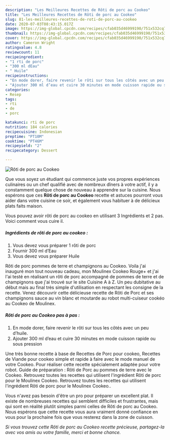 ```yaml
---
description: "Les Meilleures Recettes de Rôti de porc au Cookeo"
title: "Les Meilleures Recettes de Rôti de porc au Cookeo"
slug: 81-les-meilleures-recettes-de-roti-de-porc-au-cookeo
date: 2020-07-03T08:43:15.017Z
image: https://img-global.cpcdn.com/recipes/cfab035d46999190/751x532cq70/roti-de-porc-au-cookeo-photo-principale-de-la-recette.jpg
thumbnail: https://img-global.cpcdn.com/recipes/cfab035d46999190/751x532cq70/roti-de-porc-au-cookeo-photo-principale-de-la-recette.jpg
cover: https://img-global.cpcdn.com/recipes/cfab035d46999190/751x532cq70/roti-de-porc-au-cookeo-photo-principale-de-la-recette.jpg
author: Cameron Wright
ratingvalue: 4.8
reviewcount: 11
recipeingredient:
- "1 rti de porc"
- "300 ml dEau"
- " Huile"
recipeinstructions:
- "En mode dorer, faire revenir le rôti sur tous les côtés avec un peu d’huile."
- "Ajouter 300 ml d’eau et cuire 30 minutes en mode cuisson rapide ou sous pression"
categories:
- Resep
tags:
- rti
- de
- porc

katakunci: rti de porc 
nutrition: 184 calories
recipecuisine: Indonesian
preptime: "PT10M"
cooktime: "PT46M"
recipeyield: "2"
recipecategory: Dessert

---
```



![Rôti de porc au Cookeo](https://img-global.cpcdn.com/recipes/cfab035d46999190/751x532cq70/roti-de-porc-au-cookeo-photo-principale-de-la-recette.jpg)

Que vous soyez un étudiant qui commence juste vos propres expériences culinaires ou un chef qualifié avec de nombreux dîners à votre actif, il y a constamment quelque chose de nouveau à apprendre sur la cuisine. Nous espérons que ces <strong> Rôti de porc au Cookeo </strong> recette et astuces pourront vous aider dans votre cuisine ce soir, et également vous habituer à de délicieux plats faits maison.

<!--inarticleads1-->

Vous pouvez avoir rôti de porc au cookeo en utilisant 3 Ingrédients et 2 pas. Voici comment vous cuire il.

##### Ingrédients de rôti de porc au cookeo :

1. Vous devez vous préparer 1 rôti de porc
1. Fournir 300 ml d’Eau
1. Vous devez vous préparer  Huile


Rôti de porc pommes de terre et champignons au Cookeo. Voila j&#39;ai inauguré mon tout nouveau cadeau, mon Moulinex Cookeo Rouge+ et j&#39;ai l&#39;ai testé en réalisant un rôti de porc accompagné de pommes de terre et de champignons que j&#39;ai trouvé sur le site Cuisine A à Z. Un peu dubitative au début mais au final très simple d&#39;utilisation en respectant les consigne de la recette. Venez découvrir cette délicieuse recette de Rôti de Porc et ses champignons sauce au vin blanc et moutarde au robot multi-cuiseur cookéo au Cookeo de Moulinex. 

<!--inarticleads2-->

##### Rôti de porc au Cookeo pas à pas :

1. En mode dorer, faire revenir le rôti sur tous les côtés avec un peu d’huile.
1. Ajouter 300 ml d’eau et cuire 30 minutes en mode cuisson rapide ou sous pression


Une très bonne recette à base de Recettes de Porc pour cookeo, Recettes de Viande pour cookeo simple et rapide à faire avec le mode manuel de votre Cookeo. Pour réaliser cette recette spécialement adaptée pour votre robot. Guide de préparation : Rôti de Porc au pommes de terre avec le Cookeo. Retrouvez toutes les recettes qui utilisent l&#39;ingrédient Rôti de porc pour le Moulinex Cookeo. Retrouvez toutes les recettes qui utilisent l&#39;ingrédient Rôti de porc pour le Moulinex Cookeo.. 

<!--inarticleads1-->

<p>
Vous n'avez pas besoin d'être un pro pour préparer un excellent plat. Il existe de nombreuses recettes qui semblent difficiles et frustrantes, mais qui sont en réalité plutôt simples parmi celles de Rôti de porc au Cookeo. Nous espérons que cette recette vous aura vraiment donné confiance en vous pour la prochaine fois que vous resterez dans la zone de cuisson.
</p>

<p>
<i>Si vous trouvez cette Rôti de porc au Cookeo recette précieuse, partagez-la avec vos amis ou votre famille, merci et bonne chance.</i>
</p>
